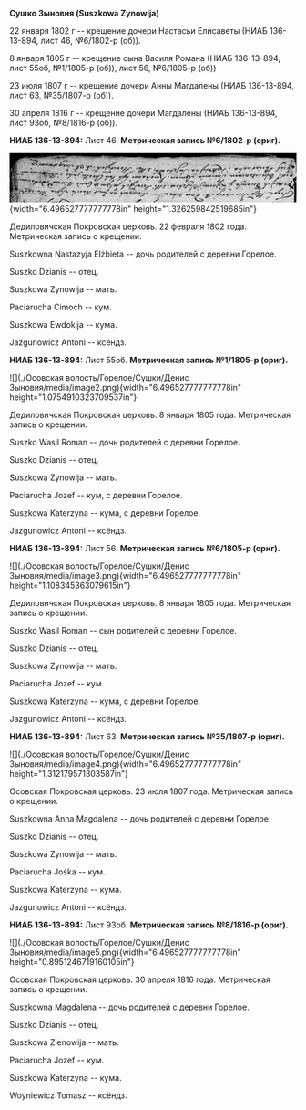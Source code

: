 **Сушко Зыновия (Suszkowa Zynowija)**

22 января 1802 г -- крещение дочери Настасьи Елисаветы (НИАБ 136-13-894,
лист 46, №6/1802-р (об)).

8 января 1805 г -- крещение сына Василя Романа (НИАБ 136-13-894, лист
55об, №1/1805-р (об)), лист 56, №6/1805-р (об))

23 июля 1807 г -- крещение дочери Анны Магдалены (НИАБ 136-13-894, лист
63, №35/1807-р (об)).

30 апреля 1816 г -- крещение дочери Магдалены (НИАБ 136-13-894, лист
93об, №8/1816-р (об)).

**НИАБ 136-13-894:** Лист 46. **Метрическая запись №6/1802-р (ориг).**

![](./media/616abef4773d80c7a797eff05f71cfd46d1d622a.png){width="6.496527777777778in"
height="1.326259842519685in"}

Дедиловичская Покровская церковь. 22 февраля 1802 года. Метрическая
запись о крещении.

Suszkowna Nastazyja Elżbieta -- дочь родителей с деревни Горелое.

Suszko Dzianis -- отец.

Suszkowa Zynowija -- мать.

Paciarucha Cimoch -- кум.

Suszkowa Ewdokija -- кума.

Jazgunowicz Antoni -- ксёндз.

**НИАБ 136-13-894:** Лист 55об. **Метрическая запись №1/1805-р (ориг).**

![](./Осовская волость/Горелое/Сушки/Денис Зыновия/media/image2.png){width="6.496527777777778in"
height="1.0754910323709537in"}

Дедиловичская Покровская церковь. 8 января 1805 года. Метрическая запись
о крещении.

Suszko Wasil Roman -- дочь родителей с деревни Горелое.

Suszko Dzianis -- отец.

Suszkowa Zynowija -- мать.

Paciarucha Jozef -- кум, с деревни Горелое.

Suszkowa Katerzyna -- кума, с деревни Горелое.

Jazgunowicz Antoni -- ксёндз.

**НИАБ 136-13-894:** Лист 56. **Метрическая запись №6/1805-р (ориг).**

![](./Осовская волость/Горелое/Сушки/Денис Зыновия/media/image3.png){width="6.496527777777778in"
height="1.108345363079615in"}

Дедиловичская Покровская церковь. 8 января 1805 года. Метрическая запись
о крещении.

Suszko Wasil Roman -- сын родителей с деревни Горелое.

Suszko Dzianis -- отец.

Suszkowa Zynowija -- мать.

Paciarucha Jozef -- кум.

Suszkowa Katerzyna -- кума, с деревни Горелое.

Jazgunowicz Antoni -- ксёндз.

**НИАБ 136-13-894:** Лист 63. **Метрическая запись №35/1807-р (ориг).**

![](./Осовская волость/Горелое/Сушки/Денис Зыновия/media/image4.png){width="6.496527777777778in"
height="1.312179571303587in"}

Осовская Покровская церковь. 23 июля 1807 года. Метрическая запись о
крещении.

Suszkowna Anna Magdalena -- дочь родителей с деревни Горелое.

Suszko Dzianis -- отец.

Suszkowa Zynowija -- мать.

Paciarucha Jośka -- кум.

Suszkowa Katerzyna -- кума.

Jazgunowicz Antoni -- ксёндз.

**НИАБ 136-13-894:** Лист 93об. **Метрическая запись №8/1816-р (ориг).**

![](./Осовская волость/Горелое/Сушки/Денис Зыновия/media/image5.png){width="6.496527777777778in"
height="0.8951246719160105in"}

Осовская Покровская церковь. 30 апреля 1816 года. Метрическая запись о
крещении.

Suszkowna Magdalena -- дочь родителей с деревни Горелое.

Suszko Dzianis -- отец.

Suszkowa Zienowija -- мать.

Paciarucha Jozef -- кум.

Suszkowa Katerzyna -- кума.

Woyniewicz Tomasz -- ксёндз.
